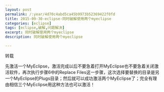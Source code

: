 ```yaml
---
layout: post
permalink: /:year/4d70c4abd5ca45b9973b52369422f0fd
title: 2015-09-30-eclipse-同时破解使用两个myeclipse
categories: [eclipse]
tags: [eclipse,破解,问题解决]
excerpt: 同时破解使用两个myeclipse
description: 同时破解使用两个myeclipse

---
```



转载

先激活一个MyEclipse，激活完成以后不要急着打开MyEclipse也不要急着关闭激活软件，再次执行步骤6中的Replace Files这一步骤，这次选择要替换的目录是另一个MyEclipse的Plugs目录；然后就可以成功激活两个MyEclipse了；完全有理由相信三个MyEclipse用这种方法也可以激活！


